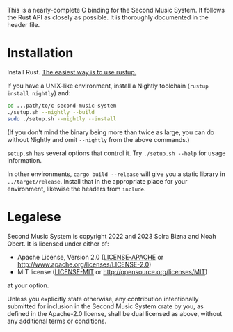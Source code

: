 This is a nearly-complete C binding for the Second Music System. It follows the Rust API as closely as possible. It is thoroughly documented in the header file.

# Installation

Install Rust. [The easiest way is to use rustup.](https://www.rust-lang.org/learn/get-started)

If you have a UNIX-like environment, install a Nightly toolchain (`rustup install nightly`) and:

```sh
cd ...path/to/c-second-music-system
./setup.sh --nightly --build
sudo ./setup.sh --nightly --install
```

(If you don't mind the binary being more than twice as large, you can do without Nightly and omit `--nightly` from the above commands.)

`setup.sh` has several options that control it. Try `./setup.sh --help` for usage information.

In other environments, `cargo build --release` will give you a static library in `../target/release`. Install that in the appropriate place for your environment, likewise the headers from `include`.

# Legalese

Second Music System is copyright 2022 and 2023 Solra Bizna and Noah Obert. It is licensed under either of:

 * Apache License, Version 2.0
   ([LICENSE-APACHE](LICENSE-APACHE) or
   <http://www.apache.org/licenses/LICENSE-2.0>)
 * MIT license
   ([LICENSE-MIT](LICENSE-MIT) or <http://opensource.org/licenses/MIT>)

at your option.

Unless you explicitly state otherwise, any contribution intentionally submitted for inclusion in the Second Music System crate by you, as defined in the Apache-2.0 license, shall be dual licensed as above, without any additional terms or conditions.
